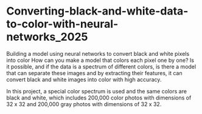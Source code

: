 # Converting-black-and-white-data-to-color-with-neural-networks_2025
Building a model using neural networks to convert black and white pixels into color
How can you make a model that colors each pixel one by one? Is it possible, and if the data is a spectrum of different colors, is there a model that can separate these images and by extracting their features, it can convert black and white images into color with high accuracy. 

In this project, a special color spectrum is used and the same colors are black and white, which includes 200,000 color photos with dimensions of 32 x 32 and 200,000  gray photos with dimensions of 32 x 32.
